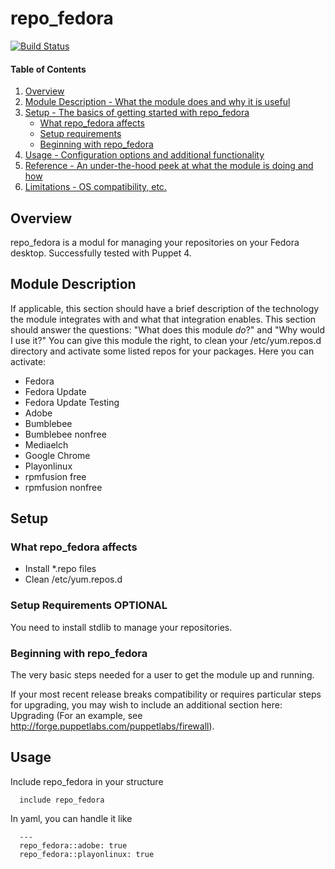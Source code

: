 # repo_fedora
[![Build Status](https://travis-ci.org/lbayerlein/repo_fedora.svg?branch=master)](https://travis-ci.org/lbayerlein/repo_fedora)

#### Table of Contents

1. [Overview](#overview)
2. [Module Description - What the module does and why it is useful](#module-description)
3. [Setup - The basics of getting started with repo_fedora](#setup)
    * [What repo_fedora affects](#what-repo_fedora-affects)
    * [Setup requirements](#setup-requirements)
    * [Beginning with repo_fedora](#beginning-with-repo_fedora)
4. [Usage - Configuration options and additional functionality](#usage)
5. [Reference - An under-the-hood peek at what the module is doing and how](#reference)
5. [Limitations - OS compatibility, etc.](#limitations)

## Overview

repo_fedora is a modul for managing your repositories on your Fedora desktop. Successfully tested with Puppet 4.

## Module Description

If applicable, this section should have a brief description of the technology
the module integrates with and what that integration enables. This section
should answer the questions: "What does this module *do*?" and "Why would I use
it?"
You can give this module the right, to clean your /etc/yum.repos.d directory and activate some listed repos for your packages. Here you can activate:

* Fedora
* Fedora Update
* Fedora Update Testing
* Adobe
* Bumblebee
* Bumblebee nonfree
* Mediaelch
* Google Chrome
* Playonlinux
* rpmfusion free
* rpmfusion nonfree

## Setup

### What repo_fedora affects

* Install *.repo files
* Clean /etc/yum.repos.d

### Setup Requirements **OPTIONAL**

You need to install stdlib to manage your repositories.

### Beginning with repo_fedora

The very basic steps needed for a user to get the module up and running.

If your most recent release breaks compatibility or requires particular steps
for upgrading, you may wish to include an additional section here: Upgrading
(For an example, see http://forge.puppetlabs.com/puppetlabs/firewall).

## Usage

Include repo_fedora in your structure

```
  include repo_fedora
```

In yaml, you can handle it like
```
  ---
  repo_fedora::adobe: true
  repo_fedora::playonlinux: true
```
